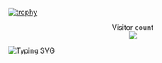 [![trophy](https://github-profile-trophy.vercel.app/?username=Rushi-Daulatkar&theme=onedark)](https://github.com/ryo-ma/github-profile-trophy)

<p align="center"> 
  Visitor count<br>
  <img src="https://profile-counter.glitch.me/Rushi-Daulatkar/count.svg" />
</p>
<a href="https://git.io/typing-svg"><img src="https://readme-typing-svg.demolab.com?font=Fira+Code&pause=1000&center=true&random=false&width=435&lines= Hello+Welcome+to+my+Git-Hub+Profile+%F0%9F%91%8B" alt="Typing SVG" /></a>
<!---
Rushi-Daulatkar/Rushi-Daulatkar is a ✨ special ✨ repository because its `README.md` (this file) appears on your GitHub profile.
You can click the Preview link to take a look at your changes.
--->

